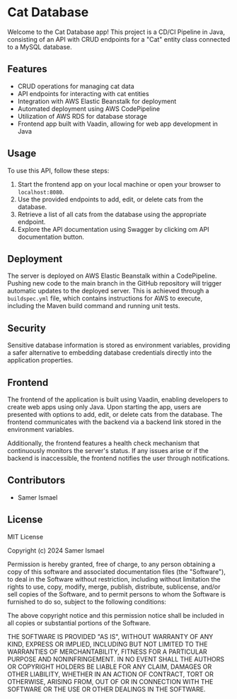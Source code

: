 # Cat Database

Welcome to the Cat Database app! This project is a CD/CI Pipeline in Java, consisting of an API with CRUD endpoints for a "Cat" entity class connected to a MySQL database.

## Features

- CRUD operations for managing cat data
- API endpoints for interacting with cat entities
- Integration with AWS Elastic Beanstalk for deployment
- Automated deployment using AWS CodePipeline
- Utilization of AWS RDS for database storage
- Frontend app built with Vaadin, allowing for web app development in Java

## Usage

To use this API, follow these steps:

1. Start the frontend app on your local machine or open your browser to `localhost:8080`.
2. Use the provided endpoints to add, edit, or delete cats from the database.
3. Retrieve a list of all cats from the database using the appropriate endpoint.
4. Explore the API documentation using Swagger by clicking om API documentation button.

## Deployment

The server is deployed on AWS Elastic Beanstalk within a CodePipeline. Pushing new code to the main branch in the GitHub repository will trigger automatic updates to the deployed server. This is achieved through a `buildspec.yml` file, which contains instructions for AWS to execute, including the Maven build command and running unit tests.

## Security

Sensitive database information is stored as environment variables, providing a safer alternative to embedding database credentials directly into the application properties.

## Frontend

The frontend of the application is built using Vaadin, enabling developers to create web apps using only Java. Upon starting the app, users are presented with options to add, edit, or delete cats from the database. The frontend communicates with the backend via a backend link stored in the environment variables.

Additionally, the frontend features a health check mechanism that continuously monitors the server's status. If any issues arise or if the backend is inaccessible, the frontend notifies the user through notifications.

## Contributors

- Samer Ismael

## License

MIT License

Copyright (c) 2024 Samer Ismael

Permission is hereby granted, free of charge, to any person obtaining a copy
of this software and associated documentation files (the "Software"), to deal
in the Software without restriction, including without limitation the rights
to use, copy, modify, merge, publish, distribute, sublicense, and/or sell
copies of the Software, and to permit persons to whom the Software is
furnished to do so, subject to the following conditions:

The above copyright notice and this permission notice shall be included in all
copies or substantial portions of the Software.

THE SOFTWARE IS PROVIDED "AS IS", WITHOUT WARRANTY OF ANY KIND, EXPRESS OR
IMPLIED, INCLUDING BUT NOT LIMITED TO THE WARRANTIES OF MERCHANTABILITY,
FITNESS FOR A PARTICULAR PURPOSE AND NONINFRINGEMENT. IN NO EVENT SHALL THE
AUTHORS OR COPYRIGHT HOLDERS BE LIABLE FOR ANY CLAIM, DAMAGES OR OTHER
LIABILITY, WHETHER IN AN ACTION OF CONTRACT, TORT OR OTHERWISE, ARISING FROM,
OUT OF OR IN CONNECTION WITH THE SOFTWARE OR THE USE OR OTHER DEALINGS IN THE
SOFTWARE.

